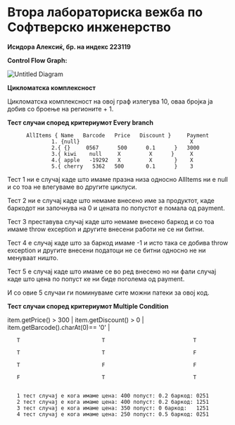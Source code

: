 # Втора лабораториска вежба по Софтверско инженерство
**Исидора Алексиќ, бр. на индекс 223119**

**Control Flow Graph:**

![Untitled Diagram](https://github.com/isidoraaleksicc/SI_2024_lab2_223119/assets/162890829/c1133d41-ddb6-47ae-a311-8f02f4c27d9c)

**Цикломатска комплексност**

Цикломатска комплексност на овој граф излегува 10, оваа бројка ја добив со броење на регионите + 1.


**Тест случаи според критериумот Every branch**

          AllItems { Name   Barcode   Price   Discount }     Payment
                  1. {null}                                   X
                  2.{ {}     0567      500      0.1      }   3000
                  3.{ kiwi    null     X         X      }     X
                  4.{ apple   -19292   X         X       }    X
                  5.{ cherry   5362   500       0.1      }    3

Тест 1 ни е случај каде што имаме празна низа односно AllItems ни е null и со тоа не влегуваме во другите циклуси.

Тест 2 ни е случај каде што немаме внесено име за продуктот, каде баркодот ни започнува на 0 и цената по попустот е помала од payment.

Тест 3 преставува случај каде што немаме внесено баркод и со тоа имаме throw exception и другите внесени работи не се ни битни.

Тест 4 е случај каде што за баркод имаме -1 и исто така се добива throw exception и другите внесени податоци не се битни односно не ни менуваат ништо.

Тест 5 е случај каде што имаме се во ред внесено но ни фали случај каде што цена по попуст ке ни биде поголема од payment.

И со овие 5 случаи ги поминуваме сите можни патеки за овој код.

**Тест случаи според критериумот Multiple Condition**

item.getPrice() > 300  |  item.getDiscount() > 0 |  item.getBarcode().charAt(0)== '0' |      

       T                          T                            T
       
       T                          T                            F
       
       T                          F                            F
       
       F                          T                            T
       

       1 тест случај е кога имаме цена: 400 попуст: 0.2 баркод: 0251
       2 тест случај е кога имаме цена: 400 попуст: 0.2 баркод: 1251
       3 тест случај е кога имаме цена: 350 попуст: 0 баркод:   1251
       4 тест случај е кога имаме цена: 250 попуст: 0.5 баркод: 0251

       
       
                                 








